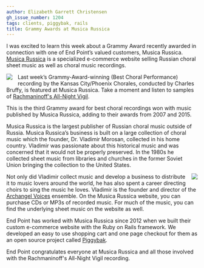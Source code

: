 ```yaml
---
author: Elizabeth Garrett Christensen
gh_issue_number: 1204
tags: clients, piggybak, rails
title: Grammy Awards at Musica Russica
---
```




I was excited to learn this week about a Grammy Award recently awarded in connection with one of End Point’s valued customers, Musica Russica. [Musica Russica](http://www.musicarussica.com/) is a specialized e-commerce website selling Russian choral sheet music as well as choral music recordings.

<a href="/blog/2016/02/19/grammy-awards-at-musica-russica/image-0.jpeg" imageanchor="1" style="clear: left; float: left; margin-bottom: 1em; margin-right: 1em;"><img border="0" src="/blog/2016/02/19/grammy-awards-at-musica-russica/image-0.jpeg"/></a>

Last week’s Grammy-Award-winning (Best Choral Performance) recording by the Kansas City/Phoenix Chorales, conducted by Charles Bruffy, is featured at Musica Russica. Take a moment and listen to samples of [Rachmaninoff's All-Night Vigil](https://web.archive.org/web/20160312111456/http://www.musicarussica.com/compact_discs/a136).

This is the third Grammy award for best choral recordings won with music published by Musica Russica, adding to their awards from 2007 and 2015.

Musica Russica is the largest publisher of Russian choral music outside of Russia. Musica Russica’s business is built on a large collection of choral music which the founder, Dr. Vladimir Morosan, collected in his home country. Vladimir was passionate about this historical music and was concerned that it would not be properly preserved. In the 1980s he collected sheet music from libraries and churches in the former Soviet Union bringing the collection to the United States.

<a href="/blog/2016/02/19/grammy-awards-at-musica-russica/image-1.jpeg" imageanchor="1" style="clear: right; float: right; margin-bottom: 1em; margin-left: 1em;"><img border="0" src="/blog/2016/02/19/grammy-awards-at-musica-russica/image-1.jpeg"/></a>

Not only did Vladimir collect music and develop a business to distribute it to music lovers around the world, he has also spent a career directing choirs to sing the music he loves. Vladimir is the founder and director of the [Archangel Voices](http://www.archangelvoices.com/) ensemble. On the Musica Russica website, you can purchase CDs or MP3s of recorded music. For much of the music, you can find the underlying sheet music on the website as well.

End Point has worked with Musica Russica since 2012 when we built their custom e-commerce website with the Ruby on Rails framework. We developed an easy to use shopping cart and one page checkout for them as an open source project called [Piggybak](http://www.piggybak.org/).

End Point congratulates everyone at Musica Russica and all those involved with the Rachmaninoff's All-Night Vigil recording.



